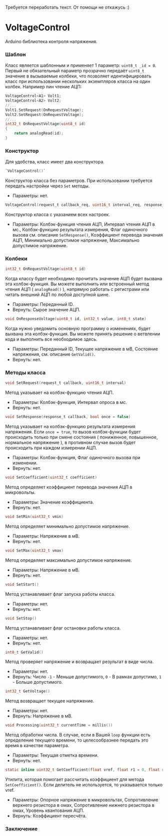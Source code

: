 Требуется переработать текст. От помощи не откажусь :)

# VoltageControl
Arduino библиотека контроля напряжения.


### Шаблон
Класс является шаблонным и применяет 1 параметр: `uint8_t _id = 0`.
 Первый не обязательный параметр прозрачно передаёт `uint8_t` значение в вызываемые колбеки, что позволяет идентифицировать класс при использовании нескольких экземпляров класса на один колбек. Например пин чтение АЦП:
```c
VoltageControl<A1> Volt1;
VoltageControl<A2> Volt2;
//...
Volt1.SetRequest(OnRequestVoltage);
Volt2.SetRequest(OnRequestVoltage);
//...
int32_t OnRequestVoltage(uint8_t id)
{
	return analogRead(id);
}
```


### Конструктор
Для удобства, класс имеет два конструктора.

```c
`VoltageControl()`
```
Конструктор класса без параметров. При использовании требуется передать настройки через `Set` методы.
 * Параметры: нет.


```c
VoltageControl(request_t callback_req, uint16_t interval_req, response_t callback_res, bool once, uint32_t coefficient, int32_t vmin, int32_t vmax)
```
Конструктор класса с указанием всех настроек.
 * Параметры: Колбэк-функция чтения АЦП, Интервал чтения АЦП в мс., Колбэк-функцию результата измерения, Флаг одиночного вызова см. описание `SetResponse()`, Коэффициент перевода значения АЦП, Минимально допустимое напряжение, Максимально допустимое напряжение.


### Колбеки
```c
int32_t OnRequestVoltage(uint8_t id)
```
Когда классу будет необходимо прочитать значение АЦП будет вызвана эта колбэк-функция. Вы можете выполнить или встроенный метод чтения АЦП ( `analogRead()` ), напрямую работать с регистрами или читать внешний АЦП по любой доступной шине.
 * Параметры: Переданный ID.
 * Вернуть: Сырое значение АЦП.


```c
void OnResponseVoltage(uint8_t id, int32_t value, int8_t state)
```
Когда нужно уведомить основную программу о изменениях, будет выхвана эта колбэк-функция. Вы можете принять решение о ветвлении кода и выполнить все необходимое здесь.
 * Параметры: Переданный ID, Текущее напряжение в мВ, Состояние напряжения, см. описание `GetValid()`.
 * Вернуть: нет.


### Методы класса
```c
void SetRequest(request_t callback, uint16_t interval)
```
Метод указывает на колбэк-функцию чтения АЦП.
 * Параметры: Колбэк-функция, Интервал опроса в мс.
 * Вернуть: нет.


```c
void SetResponse(response_t callback, bool once = false)
```
Метод указывает на колбэк-функцию результата измерения напряжения. Если `once = true`, то вызов колбэк-функции будет происходить только при смене состояния ( пониженное, повышенное, нормальное напряжение ), в противном случае вызов будет происходить при каждом измерении АЦП.
 * Параметры: Колбэк-функция, Флаг одиночного вызова при изменении.
 * Вернуть: нет.


```c
void SetCoefficient(uint32_t coefficient)
```
Метод определяет коэффициент перевода значения АЦП в микровольты.
 * Параметры: Значение коэффициента.
 * Вернуть: нет.


```c
void SetMin(uint32_t vmin)
```
Метод определяет минимально допустимое напряжение.
 * Параметры: Напряжение в мВ.
 * Вернуть: нет.


```c
void SetMax(uint32_t vmax)
```
Метод определяет максимально допустимое напряжение.
 * Параметры: Напряжение в мВ.
 * Вернуть: нет.


```c
void SetStart()
```
Метод устанавливает флаг запуска работы класса.
 * Параметры: нет.
 * Вернуть: нет.


```c
void SetStop()
```
Метод устанавливает флаг остановки работы класса.
 * Параметры: нет.
 * Вернуть: нет.


```c
int8_t GetValid()
```
Метод проверяет напряжение и возвращает результат в виде числа.
 * Параметры: нет.
 * Вернуть: Число `-1` - Меньше допустимого, `0` - В рамках допустимо, `1` - Больше допустимого.


```c
int32_t GetVoltage()
```
Метод возвращает текущее напряжение.
 * Параметры: нет.
 * Вернуть: Напряжение в мВ.


```c
void Processing(uint32_t currentTime = millis())
```
Метод обработки числа. В случае, если в Вашей `loop` функции есть определение текущего времени, то целесообразнее передать это время в качестве параметра.
 * Параметры: Текущая отметка времени.
 * Вернуть: нет.


```c
static inline uint32_t GetCoefficient(float vref, float r1 = 0, float r2 = 1, float quantization = 1024)
```
Утилита, которая помогает рассчитать коэффициент для метода `SetCoefficient()`. Если делитель не используется, то указывается только vref.
 * Параметры: Опорное напряжение в микровольтах, Сопротивление верхнего резистора в омах, Сопротивление нижнего резистора в омах, Уровень квантования АЦП.
 * Вернуть: Коэффициент пересчёта.


### Заключение

